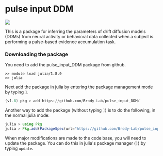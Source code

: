 # pulse input DDM

[![](https://img.shields.io/badge/docs-stable-blue.svg)](https://Brody-Lab.github.io/pulse_input_DDM/stable)

This is a package for inferring the parameters of drift diffusion models (DDMs) from neural activity or behavioral data collected when a subject is performing a pulse-based evidence accumulation task.

###  Downloading the package

You need to add the pulse\_input\_DDM package from github.

```
>> module load julia/1.8.0
>> julia
```

Next add the package in julia by entering the package management mode by typing `]`.

```julia
(v1.8) pkg > add https://github.com/Brody-Lab/pulse_input_DDM/
```

Another way to add the package (without typing `]`) is to do the following, in the normal julia mode:

```julia
julia > using Pkg    
julia > Pkg.add(PackageSpec(url="https://github.com/Brody-Lab/pulse_input_DDM/"))
```

When major modifications are made to the code base, you will need to update the package. You can do this in julia's package manager (`]`) by typing `update`.

